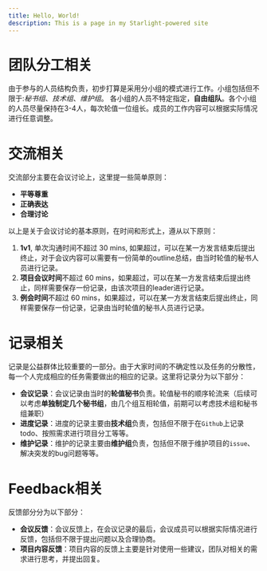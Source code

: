 ```yaml
---
title: Hello, World!
description: This is a page in my Starlight-powered site
---
```


# 团队分工相关

由于参与的人员结构负责，初步打算是采用分小组的模式进行工作。小组包括但不限于:*秘书组*、*技术组*、*维护组*。
各小组的人员不特定指定，**自由组队**。各个小组的人员尽量保持在3-4人，每次轮值一位组长。成员的工作内容可以根据实际情况进行任意调整。

# 交流相关

交流部分主要在会议讨论上，这里提一些简单原则：

* **平等尊重**
* **正确表达**
* **合理讨论**

以上是关于会议讨论的基本原则，在时间和形式上，遵从以下原则：

1. **1v1**, 单次沟通时间不超过 30 mins, 如果超过，可以在某一方发言结束后提出终止，对于会议内容可以需要有一份简单的outline总结，由当时轮值的秘书人员进行记录。
2. **项目会议时间**不超过 60 mins，如果超过，可以在某一方发言结束后提出终止，同样需要保存一份记录，由该次项目的leader进行记录。
3. **例会时间**不超过 60 mins，如果超过，可以在某一方发言结束后提出终止，同样需要保存一份记录，记录由当时轮值的秘书人员进行记录。

# 记录相关

记录是公益群体比较重要的一部分。由于大家时间的不确定性以及任务的分散性，每一个人完成相应的任务需要做出的相应的记录。这里将记录分为以下部分：

* **会议记录**：会议记录由当时的**轮值秘书**负责。轮值秘书的顺序轮流来（后续可以考虑**单独制定几个秘书组**，由几个组互相轮值，前期可以考虑技术组和秘书组兼职）
* **进度记录**：进度的记录主要由**技术组**负责，包括但不限于在`Github`上记录todo、按照需求进行项目分工等等。
* **维护记录**：维护的记录主要由**维护组**负责，包括但不限于维护项目的`issue`、解决突发的bug问题等等。

# Feedback相关

反馈部分分为以下部分：

* **会议反馈**：会议反馈上，在会议记录的最后，会议成员可以根据实际情况进行反馈，包括但不限于提出问题以及合理协商。
* **项目内容反馈**：项目内容的反馈上主要是针对使用一些建议，团队对相关的需求进行思考，并提出回复。

